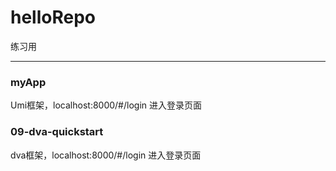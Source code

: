 # helloRepo
练习用

-----------------


### myApp
Umi框架，localhost:8000/#/login 进入登录页面


### 09-dva-quickstart
dva框架，localhost:8000/#/login 进入登录页面

